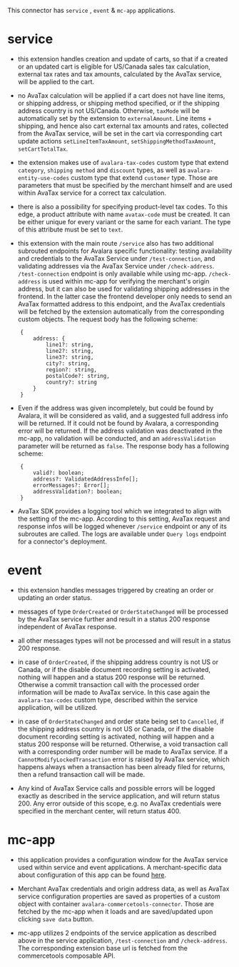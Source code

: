 This connector has `service` , `event` & `mc-app` applications.

# service

- this extension handles creation and update of carts, so that if a created or an updated cart is eligible for 
US/Canada sales tax calculation, external tax rates and tax amounts, calculated by the AvaTax service, will be applied to the cart.

- no AvaTax calculation will be applied if 
a cart does not have line items, or shipping address, or shipping method specified, or if the shipping address country is not US/Canada. Otherwise, `taxMode` will be automatically set by the extension to `externalAmount`. Line items + shipping, and hence also cart external tax amounts and rates, collected from the AvaTax service, will be set in the cart via corresponding cart update actions `setLineItemTaxAmount`, `setShippingMethodTaxAmount`, `setCartTotalTax`.

- the extension makes use of `avalara-tax-codes` custom type that extend `category`, `shipping method` and `discount` types, as well as `avalara-entity-use-codes` custom type that extend `customer` type. Those are parameters that must be specified by the merchant himself and are used within AvaTax service for a correct tax calculation. 

- there is also a possibility for specifying product-level tax codes. To this edge, a product attribute with name `avatax-code` must be created. It can be either unique for every variant or the same for each variant. The type of this attribute must be set to `text`. 

- this extension with the main route `/service` also has two additional subrouted endpoints for Avalara specific functionality: testing availability and credentials to the AvaTax Service under `/test-connection`, and validating addresses via the AvaTax Service under `/check-address`. `/test-connection` endpoint is only available while using mc-app. `/check-address` is used within mc-app for verifying the merchant's origin address, but it can also be used for validating shipping addresses in the frontend. In the latter case the frontend developer only needs to send an AvaTax formatted address to this endpoint, and the AvaTax credentials will be fetched by the extension automatically from the corresponding custom objects. The request body has the following scheme:
```
    {
        address: {
            line1?: string, 
            line2?: string, 
            line3?: string, 
            city?: string, 
            region?: string, 
            postalCode?: string,
            country?: string
        }
    }
```
- Even if the address was given incompletely, but could be found by Avalara, it will be considered as valid, and a suggested full address info will be returned. If it could not be found by Avalara, a corresponding error will be returned. If the address validation was deactivated in the mc-app, no validation will be conducted, and an `addressValidation` parameter will be returned as `false`. The response body has a following scheme:
```
    {
        valid?: boolean;
        address?: ValidatedAddressInfo[];
        errorMessages?: Error[];
        addressValidation?: boolean;
    }
```
- AvaTax SDK provides a logging tool which we integrated to align with the setting of the mc-app. According to this setting, AvaTax request and response infos will be logged whenever `/service` endpoint or any of its subroutes are called. The logs are available under `Query logs` endpoint for a connector's deployment.  

# event

- this extension handles messages triggered by creating an order or updating an order status.

- messages of type `OrderCreated` or `OrderStateChanged` will be processed by the AvaTax service further and result in a status 200 response independent of AvaTax response.

- all other messages types will not be processed and will result in a status 200 response.

- in case of `OrderCreated`, if the shipping address country is not US or Canada, or if the disable document recording setting is activated, nothing will happen and a status 200 response will be returned. Otherwise a commit transaction call with the processed order information will be made to AvaTax service. In this case again the `avalara-tax-codes` custom type, described within the service application, will be utilized. 

- in case of `OrderStateChanged` and order state being set to `Cancelled`, if the shipping address country is not US or Canada, or if the disable document recording setting is activated, nothing will happen and a status 200 response will be returned. Otherwise, a void transaction call with a corresponding order number will be made to AvaTax service. If a `CannotModifyLockedTransaction` error is raised by AvaTax service, which happens always when a transaction has been already filed for returns, then a refund transaction call will be made.
- Any kind of AvaTax Service calls and possible errors will be logged exactly as described in the service application, and will return status 200. Any error outside of this scope, e.g. no AvaTax credentials were specified in the merchant center, will return status 400. 

# mc-app

- this application provides a configuration window for the AvaTax service used within service and event applications. A merchant-specific data about configuration of this app can be found [here](https://projects.mediaopt.de/projects/mopt-ecomqe/wiki/User_manual). 

- Merchant AvaTax credentials and origin address data, as well as AvaTax service configuration properties are saved as properties of a custom object with container `avalara-commercetools-connector`. Those are fetched by the mc-app when it loads and are saved/updated upon clicking `save data` button. 

- mc-app utilizes 2 endpoints of the service application as described above in the service application, `/test-connection` and `/check-address`. The corresponding extension base url is fetched from the commercetools composable API. 
